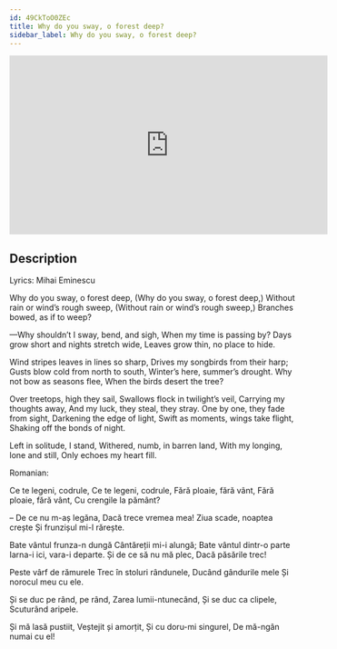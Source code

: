 ```yaml
---
id: 49CkToO0ZEc
title: Why do you sway, o forest deep?
sidebar_label: Why do you sway, o forest deep?
---
```


<iframe
  width="560"
  height="315"
  src="https://www.youtube.com/embed/49CkToO0ZEc"
  title="YouTube video player"
  frameborder="0"
  allow="accelerometer; autoplay; clipboard-write; encrypted-media; gyroscope; picture-in-picture; web-share"
  referrerpolicy="strict-origin-when-cross-origin"
  allowfullscreen
></iframe>

## Description

Lyrics: Mihai Eminescu

Why do you sway, o forest deep,
(Why do you sway, o forest deep,)
Without rain or wind’s rough sweep,
(Without rain or wind’s rough sweep,)
Branches bowed, as if to weep?

—Why shouldn’t I sway, bend, and sigh,
When my time is passing by?
Days grow short and nights stretch wide,
Leaves grow thin, no place to hide.

Wind stripes leaves in lines so sharp,
Drives my songbirds from their harp;
Gusts blow cold from north to south,
Winter’s here, summer’s drought.
Why not bow as seasons flee,
When the birds desert the tree?

Over treetops, high they sail,
Swallows flock in twilight’s veil,
Carrying my thoughts away,
And my luck, they steal, they stray.
One by one, they fade from sight,
Darkening the edge of light,
Swift as moments, wings take flight,
Shaking off the bonds of night.

Left in solitude, I stand,
Withered, numb, in barren land,
With my longing, lone and still,
Only echoes my heart fill.

Romanian:

Ce te legeni, codrule,
Ce te legeni, codrule,
Fără ploaie, fără vânt,
Fără ploaie, fără vânt,
Cu crengile la pământ?

– De ce nu m-aș legăna,
Dacă trece vremea mea!
Ziua scade, noaptea crește
Și frunzișul mi-l rărește.

Bate vântul frunza-n dungă
Cântăreții mi-i alungă;
Bate vântul dintr-o parte
Iarna-i ici, vara-i departe.
Și de ce să nu mă plec,
Dacă păsările trec!

Peste vârf de rămurele
Trec în stoluri rândunele,
Ducând gândurile mele
Și norocul meu cu ele.

Și se duc pe rând, pe rând,
Zarea lumii-ntunecând,
Și se duc ca clipele,
Scuturând aripele.

Și mă lasă pustiit,
Veștejit și amorțit,
Și cu doru-mi singurel,
De mă-ngân numai cu el!
